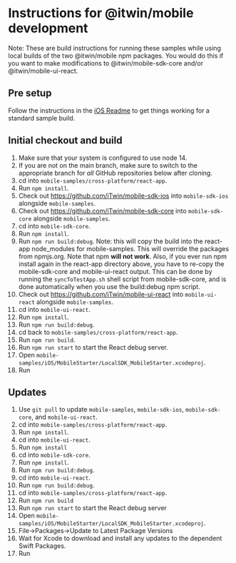 # Instructions for @itwin/mobile development

Note: These are build instructions for running these samples while using local builds of the two @itwin/mobile npm packages. You would do this if you want to make modifications to @itwin/mobile-sdk-core and/or @itwin/mobile-ui-react.

## Pre setup

Follow the instructions in the [iOS Readme](../../README.md) to get things working for a standard sample build.

## Initial checkout and build

1. Make sure that your system is configured to use node 14.
1. If you are not on the main branch, make sure to switch to the appropriate branch for _all_ GitHub repositories below after cloning.
1. cd into `mobile-samples/cross-platform/react-app`.
1. Run `npm install`.
1. Check out https://github.com/iTwin/mobile-sdk-ios into `mobile-sdk-ios` alongside `mobile-samples`.
1. Check out https://github.com/iTwin/mobile-sdk-core into `mobile-sdk-core` alongside `mobile-samples`.
1. cd into `mobile-sdk-core`.
1. Run `npm install`.
1. Run `npm run build:debug`. Note: this will copy the build into the react-app node_modules for mobile-samples. This will override the packages from npmjs.org. Note that npm __will not work__. Also, if you ever run npm install again in the react-app directory above, you have to re-copy the mobile-sdk-core and mobile-ui-react output. This can be done by running the `syncToTestApp.sh` shell script from mobile-sdk-core, and is done automatically when you use the build:debug npm script.
1. Check out https://github.com/iTwin/mobile-ui-react into `mobile-ui-react` alongside `mobile-samples`.
1. cd into `mobile-ui-react`.
1. Run `npm install`.
1. Run `npm run build:debug`.
1. cd back to `mobile-samples/cross-platform/react-app`.
1. Run `npm run build`.
1. Run `npm run start` to start the React debug server.
1. Open `mobile-samples/iOS/MobileStarter/LocalSDK_MobileStarter.xcodeproj`.
1. Run

## Updates

1. Use `git pull` to update `mobile-samples`, `mobile-sdk-ios`, `mobile-sdk-core`, and `mobile-ui-react`.
1. cd into `mobile-samples/cross-platform/react-app`.
1. Run `npm install`.
1. cd into `mobile-ui-react`.
1. Run `npm install`
1. cd into `mobile-sdk-core`.
1. Run `npm install`.
1. Run `npm run build:debug`.
1. cd into `mobile-ui-react`.
1. Run `npm run build:debug`.
1. cd into `mobile-samples/cross-platform/react-app`.
1. Run `npm run build`
1. Run `npm run start` to start the React debug server
1. Open `mobile-samples/iOS/MobileStarter/LocalSDK_MobileStarter.xcodeproj`.
1. File->Packages->Update to Latest Package Versions
1. Wait for Xcode to download and install any updates to the dependent Swift Packages.
1. Run
